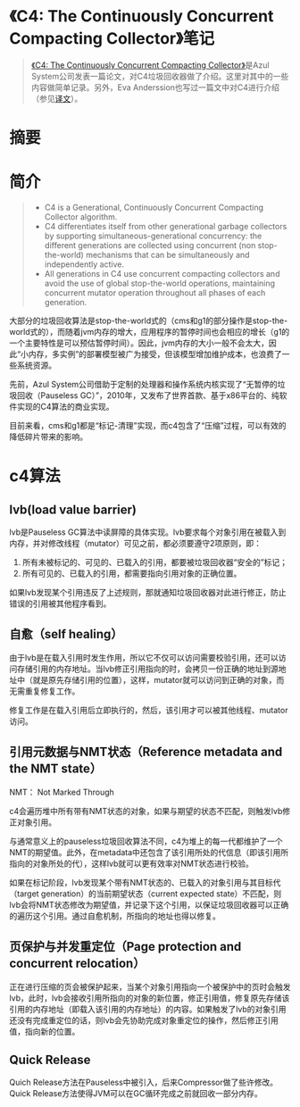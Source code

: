 ﻿---
category:   pages
layout:     post
tags:       [java, jvm, gc, c4]
---

《C4: The Continuously Concurrent Compacting Collector》笔记
=========================



> [《C4: The Continuously Concurrent Compacting Collector》][1]是Azul System公司发表一篇论文，对C4垃圾回收器做了介绍。这里对其中的一些内容做简单记录。另外，Eva Anderssion也写过一篇文中对C4进行介绍（参见[译文][2]）。

# 摘要

# 简介

> *   C4 is a Generational, Continuously Concurrent Compacting Collector algorithm.
> *   C4 differentiates itself from other generational garbage collectors by supporting simultaneous-generational concurrency: the different generations are collected using concurrent (non stop-the-world) mechanisms that can be simultaneously and independently active.
> *   All generations in C4 use concurrent compacting collectors and avoid the use of global stop-the-world operations, maintaining concurrent mutator operation throughout all phases of each generation. 

大部分的垃圾回收算法是stop-the-world式的（cms和g1的部分操作是stop-the-world式的），而随着jvm内存的增大，应用程序的暂停时间也会相应的增长（g1的一个主要特性是可以预估暂停时间）。因此，jvm内存的大小一般不会太大，因此“小内存，多实例”的部署模型被广为接受，但该模型增加维护成本，也浪费了一些系统资源。

先前，Azul System公司借助于定制的处理器和操作系统内核实现了“无暂停的垃圾回收（Pauseless GC）”，2010年，又发布了世界首款、基于x86平台的、纯软件实现的C4算法的商业实现。

目前来看，cms和g1都是“标记-清理”实现，而c4包含了“压缩”过程，可以有效的降低碎片带来的影响。

# c4算法

## lvb(load value barrier)

lvb是Pauseless GC算法中读屏障的具体实现。lvb要求每个对象引用在被载入到内存，并对修改线程（mutator）可见之前，都必须要遵守2项原则，即：

1.  所有未被标记的、可见的、已载入的引用，都要被垃圾回收器“安全的”标记；
2.  所有可见的、已载入的引用，都需要指向引用对象的正确位置。

如果lvb发现某个引用违反了上述规则，那就通知垃圾回收器对此进行修正，防止错误的引用被其他程序看到。

## 自愈（self healing）

由于lvb是在载入引用时发生作用，所以它不仅可以访问需要校验引用，还可以访问存储引用的内存地址。当lvb修正引用指向的时，会拷贝一份正确的地址到源地址中（就是原先存储引用的位置），这样，mutator就可以访问到正确的对象，而无需重复修复工作。

修复工作是在载入引用后立即执行的，然后，该引用才可以被其他线程、mutator访问。

## 引用元数据与NMT状态（Reference metadata and the NMT state）

NMT： Not Marked Through

c4会遍历堆中所有带有NMT状态的对象，如果与期望的状态不匹配，则触发lvb修正对象引用。

与通常意义上的pauseless垃圾回收算法不同，c4为堆上的每一代都维护了一个NMT的期望值。此外，在metadata中还包含了该引用所处的代信息（即该引用所指向的对象所处的代），这样lvb就可以更有效率对NMT状态进行校验。

如果在标记阶段，lvb发现某个带有NMT状态的、已载入的对象引用与其目标代（target generation）的当前期望状态（current expected state）不匹配，则lvb会将NMT状态修改为期望值，并记录下这个引用，以保证垃圾回收器可以正确的遍历这个引用。通过自愈机制，所指向的地址也得以修复。

## 页保护与并发重定位（Page protection and concurrent relocation）

正在进行压缩的页会被保护起来，当某个对象引用指向一个被保护中的页时会触发lvb，此时，lvb会接收引用所指向的对象的新位置，修正引用值，修复原先存储该引用的内存地址（即载入该引用的内存地址）的内容。如果触发了lvb的对象引用还没有完成重定位的话，则lvb会先协助完成对象重定位的操作，然后修正引用值，指向新的位置。

## Quick Release

Quich Release方法在Pauseless中被引入，后来Compressor做了些许修改。Quick Release方法使得JVM可以在GC循环完成之前就回收一部分内存。



[1]:    http://www.azulsystems.com/products/zing/c4-java-garbage-collector-wp
[2]:    /post/jvm_performance_optimization_4_c4_gc

